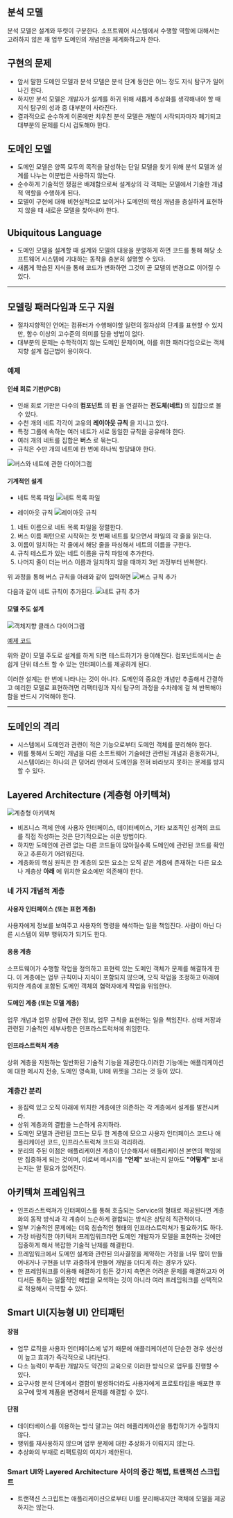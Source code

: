## 분석 모델

 분석 모델은 설계와 뚜렷이 구분한다. 소프트웨어 시스템에서 수행할 역할에 대해서는 고려하지 않은 채 업무 도메인의 개념만을 체계화하고자 한다.
 
## 구현의 문제

 * 앞서 말한 도메인 모델과 분석 모델은 분석 단계 동안은 어느 정도 지식 탐구가 일어나긴 한다. 
 * 하지만 분석 모델은 개발자가 설계를 하귀 위해 새롭게 추상화를 생각해내야 할 때 지식 탐구의 성과 중 대부분이 사라진다.
 * 결과적으로 순수하게 이론에만 치우친 분석 모델은 개발이 시작되자마자 폐기되고 대부분의 문제를 다시 검토해야 한다.
 
## 도메인 모델

 * 도메인 모델은 양쪽 모두의 목적을 달성하는 단일 모델을 찾기 위해 분석 모델과 설계를 나누는 이분법은 사용하지 않는다.
 * 순수하게 기술적인 쟁점은 배제함으로써 설계상의 각 객체는 모델에서 기술한 개념적 역할을 수행하게 된다. 
 * 모델이 구현에 대해 비현실적으로 보이거나 도메인의 핵심 개념을 충실하게 표현하지 않을 때 새로운 모델을 찾아내야 한다.
 
## Ubiquitous Language

 * 도메인 모델을 설계할 때 설계와 모델의 대응을 분명하게 하면 코드를 통해 해당 소프트웨어 시스템에 기대하는 동작을 충분히 설명할 수 있다.
 * 새롭게 학습된 지식을 통해 코드가 변화하면 그것이 곧 모델의 변경으로 이어질 수 있다.

---

## 모델링 패러다임과 도구 지원

 * 절차지향적인 언어는 컴퓨터가 수행해야할 일련의 절차상의 단계를 표현할 수 있지만, 함수 이상의 고수준의 의미를 담을 방법이 없다.
 * 대부분의 문제는 수학적이지 않는 도메인 문제이며, 이를 위한 패러다임으로는 객체지향 설계 접근법이 용이하다.

### 예제

#### 인쇄 회로 기판(PCB)

 * 인쇄 회로 기판은 다수의 **컴포넌트** 의 **핀** 을 연결하는 **전도체(네트)** 의 집합으로 볼 수 있다.
 * 수천 개의 네트 각각이 고유의 **레이아웃 규칙** 을 지니고 있다.
 * 특정 그룹에 속하는 여러 네트가 서로 동일한 규칙을 공유해야 한다.
 * 여러 개의 네트를 집합은 **버스** 로 묶는다.
 * 규칙은 수만 개의 네트에 한 번에 하나씩 할당돼야 한다.

![버스와 네트에 관한 다이어그램](images/bus_net_diagram.png)

#### 기계적인 설계

 * 네트 목록 파일
![네트 목록 파일](images/net_list.png)

 * 레이아웃 규칙
![레이아웃 규칙](images/layout_rule.png)
   
1. 네트 이름으로 네트 목록 파일을 정렬한다.
2. 버스 이름 패턴으로 시작하는 첫 번째 네트를 찾으면서 파일의 각 줄을 읽는다.
3. 이름이 일치하는 각 줄에서 해당 줄을 파싱해서 네트의 이름을 구한다.
4. 규칙 테스트가 있는 네트 이름을 규칙 파일에 추가한다.
5. 나머지 줄이 더는 버스 이름과 일치하지 않을 때까지 3번 과정부터 반복한다.

 위 과정을 통해 버스 규칙을 아래와 같이 입력하면
![버스 규칙 추가](./images/add_bus_rule.png)

 다음과 같이 네트 규칙이 추가된다.
![네트 규칙 추가](./images/added_net_rule.png)

#### 모델 주도 설계

![객체지향 클래스 다이어그램](./images/model_driven_design.png)

[예제 코드](https://github.com/icarus8050/ObjectPractice/tree/master/pcb/src)

 위와 같이 모델 주도로 설계를 하게 되면 테스트하기가 용이해진다. 컴포넌트에서는 손쉽게 단위 테스트 할 수 있는 인터페이스를 제공하게 된다.
 
 이러한 설계는 한 번에 나타나는 것이 아니다. 도메인의 중요한 개념만 추출해서 간결하고 예리한 모델로 표현하려면 리팩터링과 지식 탐구의 과정을 수차례에 걸
 쳐 반복해야 함을 반드시 기억해야 한다.

---

## 도메인의 격리

 * 시스템에서 도메인과 관련이 적은 기능으로부터 도메인 객체를 분리해야 한다.
 * 위를 통해서 도메인 개념을 다른 소프트웨어 기술에만 관련된 개념과 혼동하거나, 시스템이라는 하나의 큰 덩어리 안에서 도메인을 전혀 바라보지 못하는 문제를 방지할 수 있다.

## Layered Architecture (계층형 아키텍쳐)

![계층형 아키텍쳐](./images/layered_architecture.png)

 * 비즈니스 객체 안에 사용자 인터페이스, 데이터베이스, 기타 보조적인 성격의 코드를 직접 작성하는 것은 단기적으로는 쉬운 방법이다.
 * 하지만 도메인에 관련 없는 다른 코드들이 많아질수록 도메인에 관련된 코드를 확인하고 추론하기 어려워진다.
 * 계층화의 핵심 원칙은 한 계층의 모든 요소는 오직 같은 계증에 존재하는 다른 요소나 계층상 **아래** 에 위치한 요소에만 의존해야 한다.

### 네 가지 개념적 계층

#### 사용자 인터페이스 (또는 표현 계층)

 사용자에게 정보를 보여주고 사용자의 명령을 해석하는 일을 책임진다. 사람이 아닌 다른 시스템이 외부 행위자가 되기도 한다.

#### 응용 계층

 소프트웨어가 수행할 작업을 정의하고 표현력 있는 도메인 객체가 문제를 해결하게 한다. 이 계층에는 업무 규칙이나 지식이 포함되지 않으며, 오직 작업을 조정하고 아래에 위치한 계층에 포함된 도메인 객체의 협력자에게 작업을 위임한다.
 
#### 도메인 계층 (또는 모델 계층)

 업무 개념과 업무 상황에 관한 정보, 업무 규칙을 표현하는 일을 책임진다. 상태 저장과 관련된 기술적인 세부사항은 인프라스트럭처에 위임한다.

#### 인프라스트럭처 계층

 상위 계층을 지원하는 일반화된 기술적 기능을 제공한다.이러한 기능에는 애플리케이션에 대한 메시지 전송, 도메인 영속화, UI에 위젯을 그리는 것 등이 있다.
 
### 계층간 분리

 * 응집력 있고 오직 아래에 위치한 계층에만 의존하는 각 계층에서 설계를 발전시켜라.
 * 상위 계층과의 결합을 느슨하게 유지하라.
 * 도메인 모델과 관련된 코드는 모두 한 계층에 모으고 사용자 인터페이스 코드나 애플리케이션 코드, 인프라스트럭쳐 코드와 격리하라.
 * 분리의 주된 이점은 애플리케이션 계층이 단순해져서 애플리케이션 본연의 책임에만 집중하게 되는 것이며, 이로써 메시지를 **"언제"** 보내는지 알아도 **"어떻게"** 보내는지는 알 필요가 없어진다.

## 아키텍쳐 프레임워크

 * 인프라스트럭쳐가 인터페이스를 통해 호출되는 Service의 형태로 제공된다면 계층화의 동작 방식과 각 계층이 느슨하게 결합되는 방식은 상당히 직관적이다.
 * 일부 기술적인 문제에는 더욱 침습적인 형태의 인프라스트럭쳐가 필요하기도 하다.
 * 가장 바람직한 아키텍처 프레임워크라면 도메인 개발자가 모델을 표현하는 것에만 집중하게 해서 복잡한 기술적 난제를 해결한다.
 * 프레임워크에서 도메인 설계와 관련된 의사결정을 제약하는 가정을 너무 많이 만들어내거나 구현을 너무 과중하게 만들어 개발을 더디게 하는 경우가 있다.
 * 한 프레임워크를 이용해 해결하기 힘든 갖가지 측면은 어려운 문제를 해결하고자 어디서든 통하는 일률적인 해법을 모색하는 것이 아니라 여러 프레임워크를 선택적으로 적용해서 극복할 수 있다.

## Smart UI(지능형 UI) 안티패턴

#### 장점

 * 업무 로직을 사용자 인터페이스에 넣기 때문에 애플리케이션이 단순한 경우 생산성이 높고 효과가 즉각적으로 나타난다.
 * 다소 능력이 부족한 개발자도 약간의 교육으로 이러한 방식으로 업무를 진행할 수 있다.
 * 요구사항 분석 단계에서 결함이 발생하더라도 사용자에게 프로토타입을 배포한 후 요구에 맞게 제품을 변경해서 문제를 해결할 수 있다.

#### 단점

 * 데이터베이스를 이용하는 방식 말고는 여러 애플리케이션을 통합하기가 수월하지 않다.
 * 행위를 재사용하지 않으며 업무 문제에 대한 추상화가 이뤄지지 않는다.
 * 추상화의 부재로 리팩토링의 여지가 제한된다.

### Smart UI와 Layered Architecture 사이의 중간 해법, 트랜잭션 스크립트

 * 트랜잭션 스크립트는 애플리케이션으로부터 UI를 분리해내지만 객체에 모델을 제공하지는 않는다.
